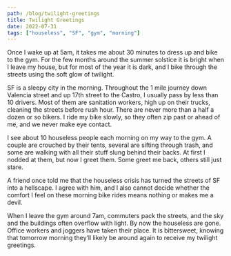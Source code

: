 ```yaml
---
path: /blog/twilight-greetings
title: Twilight Greetings
date: 2022-07-31
tags: ["houseless", "SF", "gym", "morning"]
---
```


Once I wake up at 5am, it takes me about 30 minutes to dress up and bike to the gym. For the few months around the summer solstice it is bright when I leave my house, but for most of the year it is dark, and I bike through the streets using the soft glow of twilight.

SF is a sleepy city in the morning. Throughout the 1 mile journey down Valencia street and up 17th street to the Castro, I usually pass by less than 10 drivers. Most of them are sanitation workers, high up on their trucks, cleaning the streets before rush hour. There are never more than a half a dozen or so bikers. I ride my bike slowly, so they often zip past or ahead of me, and we never make eye contact.

I see about 10 houseless people each morning on my way to the gym. A couple are crouched by their tents, several are sifting through trash, and some are walking with all their stuff slung behind their backs. At first I nodded at them, but now I greet them. Some greet me back, others still just stare.

A friend once told me that the houseless crisis has turned the streets of SF into a hellscape. I agree with him, and I also cannot decide whether the comfort I feel on these morning bike rides means nothing or makes me a devil.

When I leave the gym around 7am, commuters pack the streets, and the sky and the buildings often overflow with light. By now the houseless are gone. Office workers and joggers have taken their place. It is bittersweet, knowing that tomorrow morning they’ll likely be around again to receive my twilight greetings.
